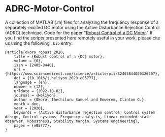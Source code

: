 # ADRC-Motor-Control
A collection of MATLAB (.m) files for analyzing the frequency response of a separately-excited DC motor using the Active Disturbance Rejection Control (ADRC) technique. Code for the paper "[Robust Control of a DC Motor](https://www.sciencedirect.com/science/article/pii/S2405844020326207)." If you find the scripts presented here remotely useful in your work, please cite us using the following `.bib` entry:

```
@article{okoro_robust_2020,
	title = {Robust control of a {DC} motor},
	volume = {6},
	issn = {2405-8440},
	url = {https://www.sciencedirect.com/science/article/pii/S2405844020326207},
	doi = {10.1016/j.heliyon.2020.e05777},
	language = {en},
	number = {12},
	urldate = {2022-10-02},
	journal = {Heliyon},
	author = {Okoro, Ihechiluru Samuel and Enwerem, Clinton O.},
	month = dec,
	year = {2020},
	keywords = {Active disturbance rejection control, Control system design, Control systems, Frequency analysis, Linear extended state observer, Robustness, Stability margin, Systems engineering},
	pages = {e05777},
}
```
